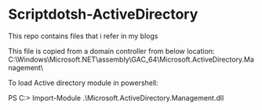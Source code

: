 # Scriptdotsh-ActiveDirectory
This repo contains files that i refer in my blogs


This file is copied from a domain controller from below location: 
C:\Windows\Microsoft.NET\assembly\GAC_64\Microsoft.ActiveDirectory.Management\

To load Active directory module in powershell:

PS C:\> Import-Module .\Microsoft.ActiveDirectory.Management.dll
